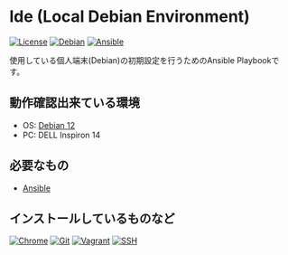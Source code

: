 # lde (Local Debian Environment)

[![License](https://img.shields.io/badge/License-Apache_2.0-blue.svg?logo=Apache)](/LICENSE)
[![Debian](https://img.shields.io/badge/OS-Debian_12-red.svg?logo=Debian)](https://www.debian.or.jp/)
[![Ansible](https://img.shields.io/badge/-Ansible-red.svg?logo=Ansible)](https://www.ansible.com/)

使用している個人端末(Debian)の初期設定を行うためのAnsible Playbookです。

## 動作確認出来ている環境

* OS: [Debian 12](https://www.debian.or.jp/)
* PC: DELL Inspiron 14

## 必要なもの

* [Ansible](https://www.ansible.com/)

## インストールしているものなど

[![Chrome](https://img.shields.io/badge/WebBrowser-Chrome-white.svg?logo=Chrome)](https://www.google.com/intl/ja_jp/chrome/)
[![Git](https://img.shields.io/badge/Tool-Git-red.svg?logo=Git)](https://git-scm.com/)
[![Vagrant](https://img.shields.io/badge/Tool-Vagrant-blue.svg?logo=Vagrant)](https://www.vagrantup.com/)
[![SSH](https://img.shields.io/badge/Tool-SSH-blue.svg?logo=SSH)](https://wiki.debian.org/SSH)
